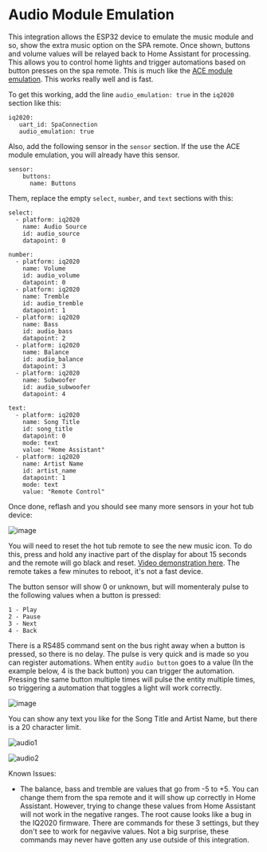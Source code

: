 # Audio Module Emulation

This integration allows the ESP32 device to emulate the music module and so, show the extra music option on the SPA remote. Once shown, buttons and volume values will be relayed back to Home Assistant for processing. This allows you to control home lights and trigger automations based on button presses on the spa remote. This is much like the [ACE module emulation](https://github.com/Ylianst/ESP-IQ2020/blob/main/documentation/ace.md). This works really well and is fast.

To get this working, add the line `audio_emulation: true` in the `iq2020` section like this:

```
iq2020:
   uart_id: SpaConnection
   audio_emulation: true
```

Also, add the following sensor in the `sensor` section. If the use the ACE module emulation, you will already have this sensor.

```
sensor:
    buttons:
      name: Buttons
```

Them, replace the empty `select`, `number`, and `text` sections with this:

```
select:
  - platform: iq2020
    name: Audio Source
    id: audio_source
    datapoint: 0

number:
  - platform: iq2020
    name: Volume
    id: audio_volume
    datapoint: 0
  - platform: iq2020
    name: Tremble
    id: audio_tremble
    datapoint: 1
  - platform: iq2020
    name: Bass
    id: audio_bass
    datapoint: 2
  - platform: iq2020
    name: Balance
    id: audio_balance
    datapoint: 3
  - platform: iq2020
    name: Subwoofer
    id: audio_subwoofer
    datapoint: 4

text:
  - platform: iq2020
    name: Song Title
    id: song_title
    datapoint: 0
    mode: text
    value: "Home Assistant"
  - platform: iq2020
    name: Artist Name
    id: artist_name
    datapoint: 1
    mode: text
    value: "Remote Control"
```

Once done, reflash and you should see many more sensors in your hot tub device:

![image](https://github.com/Ylianst/ESP-IQ2020/assets/1319013/9ba450ab-4dee-41e3-9b33-7bee60b0c5c4)

You will need to reset the hot tub remote to see the new music icon. To do this, press and hold any inactive part of the display for about 15 seconds and the remote will go black and reset. [Video demonstration here](https://youtu.be/od5SB6RIO1s?si=Db0cwpKzg9-m2b_o&t=14). The remote takes a few minutes to reboot, it's not a fast device.

The button sensor will show 0 or unknown, but will momenteraly pulse to the following values when a button is pressed:

```
1 - Play
2 - Pause
3 - Next
4 - Back
```

There is a RS485 command sent on the bus right away when a button is pressed, so there is no delay. The pulse is very quick and is made so you can register automations. When entity `audio button` goes to a value (In the example below, 4 is the back button) you can trigger the automation. Pressing the same button multiple times will pulse the entity multiple times, so triggering a automation that toggles a light will work correctly.

![image](https://github.com/Ylianst/ESP-IQ2020/assets/1319013/4733fbae-1796-4a15-81e1-31ec6ab28036)

You can show any text you like for the Song Title and Artist Name, but there is a 20 character limit.

![audio1](https://github.com/Ylianst/ESP-IQ2020/assets/1319013/a69a4daf-988e-4551-9632-7e24f7df4380)

![audio2](https://github.com/Ylianst/ESP-IQ2020/assets/1319013/f4381d2f-4501-499c-9310-606992fa220d)

Known Issues:

- The balance, bass and tremble are values that go from -5 to +5. You can change them from the spa remote and it will show up correctly in Home Assistant. However, trying to change these values from Home Assistant will not work in the negative ranges. The root cause looks like a bug in the IQ2020 firmware. There are commands for these 3 settings, but they don't see to work for negavive values. Not a big surprise, these commands may never have gotten any use outside of this integration.
